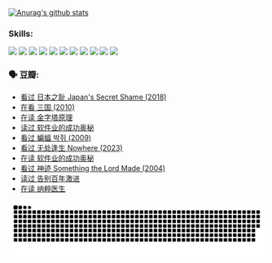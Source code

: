 
[![Anurag's github stats](https://github-readme-stats.vercel.app/api?username=w940853815)](https://github.com/anuraghazra/github-readme-stats)

### Skills:

<code><img height="32" src="https://cdn.jsdelivr.net/npm/simple-icons@v5/icons/python.svg"></code>
<code><img height="32" src="https://cdn.jsdelivr.net/npm/simple-icons@v5/icons/javascript.svg"></code>
<code><img height="32" src="https://cdn.jsdelivr.net/npm/simple-icons@v5/icons/django.svg"></code>
<code><img height="32" src="https://cdn.jsdelivr.net/npm/simple-icons@v5/icons/flask.svg"></code>
<code><img height="32" src="https://cdn.jsdelivr.net/npm/simple-icons@v5/icons/vuetify.svg"></code>
<code><img height="32" src="https://cdn.jsdelivr.net/npm/simple-icons@v5/icons/git.svg"></code>
<code><img height="32" src="https://cdn.jsdelivr.net/npm/simple-icons@v5/icons/docker.svg"></code>
<code><img height="32" src="https://cdn.jsdelivr.net/npm/simple-icons@v5/icons/postgresql.svg"></code>
<code><img height="32" src="https://cdn.jsdelivr.net/npm/simple-icons@v5/icons/elasticsearch.svg"></code>
<code><img height="32" src="https://cdn.jsdelivr.net/npm/simple-icons@v5/icons/macos.svg"></code>
<code><img height="32" src="https://cdn.jsdelivr.net/npm/simple-icons@v5/icons/linux.svg"></code>

### 🗣 豆瓣:

<!-- DOUBAN-ACTIVITIES:START -->
- [看过 日本之耻 Japan's Secret Shame‎ (2018)](https://www.douban.com/people/136069238/status/4431579101/?_i=99935296)
- [在看 三国‎ (2010)](https://www.douban.com/people/136069238/status/4430559482/?_i=99935296)
- [在读 金字塔原理](https://www.douban.com/people/136069238/status/4424812753/?_i=99935296)
- [读过 软件业的成功奥秘](https://www.douban.com/people/136069238/status/4424809958/?_i=99935296)
- [看过 蝙蝠 박쥐‎ (2009)](https://www.douban.com/people/136069238/status/4422787315/?_i=99935296)
- [看过 无处逢生 Nowhere‎ (2023)](https://www.douban.com/people/136069238/status/4416454713/?_i=99935296)
- [在读 软件业的成功奥秘](https://www.douban.com/people/136069238/status/4414815312/?_i=99935296)
- [看过 神迹 Something the Lord Made‎ (2004)](https://www.douban.com/people/136069238/status/4409691983/?_i=99935296)
- [读过 告别百年激进](https://www.douban.com/people/136069238/status/4406414036/?_i=99935296)
- [在读 纳粹医生](https://www.douban.com/people/136069238/status/4406413750/?_i=99935296)
<!-- DOUBAN-ACTIVITIES:END -->


![Snake animation](https://raw.githubusercontent.com/w940853815/w940853815/output/github-contribution-grid-snake.svg)

<!--
**w940853815/w940853815** is a ✨ _special_ ✨ repository because its `README.md` (this file) appears on your GitHub profile.

Here are some ideas to get you started:

- 🔭 I’m currently working on ...
- 🌱 I’m currently learning ...
- 👯 I’m looking to collaborate on ...
- 🤔 I’m looking for help with ...
- 💬 Ask me about ...
- 📫 How to reach me: ...
- 😄 Pronouns: ...
- ⚡ Fun fact: ...
-->
